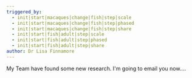 ```yaml
---
triggered_by:
  - init|start|macaques|change|fish|step|scale
  - init|start|macaques|change|fish|step|phased
  - init|start|macaques|change|fish|step|share
  - init|start|fish|adult|step|scale
  - init|start|fish|adult|step|phased
  - init|start|fish|adult|step|share
author: Dr Lisa Finnamore
---
```

My Team have found some new research. I'm going to email you now....
